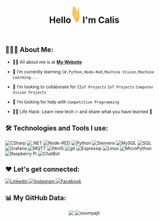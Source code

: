 <h1 align="center">Hello<img src="https://raw.githubusercontent.com/ABSphreak/ABSphreak/master/gifs/Hi.gif" width="30px" height="60px"> I'm Calis</h1>


 <br/>

## 👨🏻‍💻 About Me:

- 🙋‍♂️ All about me is at **[My Website](https://calisji.github.io/)**

- 🌱 I’m currently learning `C#,Python,Node-Red,Machine Vision,Machine Learming...`

- 👯 I’m looking to collaborate for `IIoT Projects` `IoT Projects` `Computer Vision Projects`

- 🤔 I’m looking for help with `Competitive Programming`

- 👨‍💻 Life Hack: Learn new tech :fire: and share what you have learned :tada:

## 🛠️ Technologies and Tools I use:

<p>
<!--<img alt="C#" src="https://img.shields.io/badge/C%2B%2B-00599C?style=for-the-badge&logo=c%2B%2B&logoColor=white" height="25px"/>-->
<img alt="CSharp" src="https://img.shields.io/badge/C%23-512BD4?style=for-the-badge&logo=csharp&logoColor=white" height="25px"/>
<img alt=".NET" src="https://img.shields.io/badge/.NET-512BD4?logo=dotnet&logoColor=fff&style=for-the-badge" height="25px"/>
<img alt="Node-RED" src="https://img.shields.io/badge/Node--RED-8F0000?style=for-the-badge&logo=node-red&logoColor=white" height="25px"/>
<img alt="Python" src="https://img.shields.io/badge/Python-14354C?style=for-the-badge&logo=python&logoColor=white" height="25px"/>
<img alt="Siemens" src="https://img.shields.io/badge/Siemens-009999?style=for-the-badge&logo=siemens&logoColor=white" height="25px"/>
<img alt="MySQL" src="https://img.shields.io/badge/MySQL-4479A1?style=for-the-badge&logo=mysql&logoColor=white" height="25px"/>
<img alt="SQL" src="https://img.shields.io/badge/SQL-CC2927?style=for-the-badge&logo=microsoftsqlserver&logoColor=white" height="25px"/>
<img alt="Grafana" src="https://img.shields.io/badge/Grafana-F46800?style=for-the-badge&logo=grafana&logoColor=white" height="25px"/>
<img alt="MQTT" src="https://img.shields.io/badge/MQTT-660066?style=for-the-badge&logo=mqtt&logoColor=white" height="25px"/>
<img alt="html5" src="https://img.shields.io/badge/HTML5-E34F26?style=for-the-badge&logo=html5&logoColor=white" height="25px"/>
<img alt="git" src="https://img.shields.io/badge/-Git-F05032?style=flat-square&logo=git&logoColor=white" height="25px"/>
<img alt="Espressip" src="https://img.shields.io/badge/Espressif-E7352C?logo=espressif&logoColor=fff&style=for-the-badge" height="25px"/>
<img src="https://img.shields.io/badge/Linux-FCC624?logo=linux&logoColor=000&style=for-the-badge" alt="Linux" height="25px">
<img src="https://img.shields.io/badge/MicroPython-2B2728?logo=micropython&logoColor=fff&style=for-the-badge" alt="MicroPython" height="25px">
<img src="https://img.shields.io/badge/Raspberry%20Pi-A22846?logo=raspberrypi&logoColor=fff&style=for-the-badge" alt="Raspberry Pi" height="25px">
<img src="https://img.shields.io/badge/ChatBot-06F?logo=chatbot&logoColor=fff&style=for-the-badge" alt="ChatBot" height="25px">

 
## ❤️ Let's get connected:

<a href="https://www.linkedin.com/in/calisji/">
 <img alt="Linkedin" src="https://img.shields.io/badge/linkedin-0A66C2?style=for-the-badge&logo=linkedin&logoColor=white" height="35px"/>
</a>
<a href="https://www.instagram.com/calis_20.03/">
 <img alt="Instagram" src="https://img.shields.io/badge/instagram-E4405F?style=for-the-badge&logo=instagram&logoColor=white" height="35px" /> 
</a>
<a href="https://www.facebook.com/calisthenics.street.7">
 <img alt="Facebook" src="https://img.shields.io/badge/facebook-0866FF?style=for-the-badge&logo=facebook&logoColor=white" height="35px"/>
</a>



<!--## 🤝 Support Me:-->

## 📊 My GitHub Data:

<div align="center">
  <img align="center" src="https://github-readme-stats.anuraghazra1.vercel.app/api?username=calisji&show_icons=true" />
  <img align="center" src="https://github-readme-streak-stats.herokuapp.com/?user=calisji&" alt="soumyajit" />
</div>
